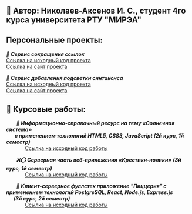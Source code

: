 ## 👋 Автор: Николаев-Аксенов И. С., студент 4го курса университета РТУ "МИРЭА"

## Персональные проекты:
***🔗 Сервис сокращения ссылок***  
[Ссылка на исходный код проекта](https://github.com/nikolaevaxenov/url-shortener)  
[Ссылка на сайт проекта](https://goshort.ga/)

***💅 Сервис добавления подсветки синтаксиса***  
[Ссылка на исходный код проекта](https://github.com/nikolaevaxenov/highlighter-app)  
[Ссылка на сайт проекта](https://highlighter.nikolaevaxenov.ru/)

## 📜 Курсовые работы:
&nbsp;&nbsp;&nbsp;&nbsp;&nbsp;&nbsp;
***🌌 Информационно-справочный ресурс на тему «Солнечная система»  
&nbsp;&nbsp;&nbsp;&nbsp;&nbsp;&nbsp;
  с применением технологий HTML5, CSS3, JavaScript (2й курс, 1й семестр)***  
&nbsp;&nbsp;&nbsp;&nbsp;&nbsp;&nbsp;&nbsp;&nbsp;&nbsp;&nbsp;&nbsp;&nbsp;
  [Ссылка на исходный код работы](https://github.com/Frischmann/SolarSystemCW)  
  
&nbsp;&nbsp;&nbsp;&nbsp;&nbsp;&nbsp;
***❌⭕ Серверная часть веб-приложения «Крестики-нолики» (3й курс, 1й семестр)***  
&nbsp;&nbsp;&nbsp;&nbsp;&nbsp;&nbsp;&nbsp;&nbsp;&nbsp;&nbsp;&nbsp;&nbsp;
  [Ссылка на исходный код работы](https://github.com/nikolaevaxenov/TicTacToeCW)  

&nbsp;&nbsp;&nbsp;&nbsp;&nbsp;&nbsp;
***🍕 Клиент-серверное фуллстек приложение "Пиццерия" с применением технологий PostgreSQL, React, Node.js, Express.js  
&nbsp;&nbsp;&nbsp;&nbsp;&nbsp;&nbsp;(3й курс, 2й семестр)***  
&nbsp;&nbsp;&nbsp;&nbsp;&nbsp;&nbsp;&nbsp;&nbsp;&nbsp;&nbsp;&nbsp;&nbsp;
  [Ссылка на исходный код работы](https://github.com/nikolaevaxenov/PizzeriaReactCW)  
